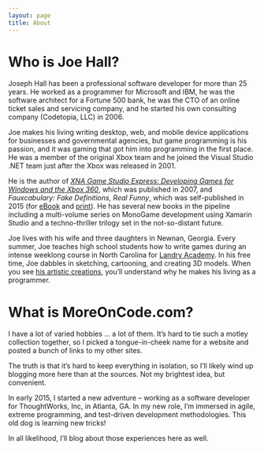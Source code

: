 ```yaml
---
layout: page
title: About
---
```


# Who is Joe Hall?

<div style="float:left; margin-bottom:15px;"><img alt="" src="{{ site.baseurl }}/images/super-joe.png"></div>

Joseph Hall has been a professional software developer for more than 25 years. He worked as a programmer for Microsoft and IBM, he was the software architect for a Fortune 500 bank, he was the CTO of an online ticket sales and servicing company, and he started his own consulting company (Codetopia, LLC) in 2006.

Joe makes his living writing desktop, web, and mobile device applications for businesses and governmental agencies, but game programming is his passion, and it was gaming that got him into programming in the first place. He was a member of the original Xbox team and he joined the Visual Studio .NET team just after the Xbox was released in 2001.

He is the author of *[XNA Game Studio Express: Developing Games for Windows and the Xbox 360](http://amzn.to/1JuxvD8)*, which was published in 2007, and *Fauxcabulary: Fake Definitions, Real Funny*, which was self-published in 2015 (for [eBook](https://leanpub.com/fauxcabulary) and [print](http://www.lulu.com/shop/joseph-hall/fauxcabulary/paperback/product-22179468.html)). He has several new books in the pipeline including a multi-volume series on MonoGame development using Xamarin Studio and a techno-thriller trilogy set in the not-so-distant future.

Joe lives with his wife and three daughters in Newnan, Georgia. Every summer, Joe teaches high school students how to write games during an intense weeklong course in North Carolina for [Landry Academy](http://landryacademy.com/families1/camps/). In his free time, Joe dabbles in sketching, cartooning, and creating 3D models. When you see [his artistic creations](http://groundh0g.deviantart.com/), you’ll understand why he makes his living as a programmer.

# What is MoreOnCode.com?

I have a lot of varied hobbies ... a lot of them. It’s hard to tie such a motley collection together, so I picked a tongue-in-cheek name for a website and posted a bunch of links to my other sites.

The truth is that it’s hard to keep everything in isolation, so I’ll likely wind up blogging more here than at the sources. Not my brightest idea, but convenient.

In early 2015, I started a new adventure – working as a software developer for ThoughtWorks, Inc, in Atlanta, GA. In my new role, I’m immersed in agile, extreme programming, and test-driven development methodologies. This old dog is learning new tricks!

In all likelihood, I’ll blog about those experiences here as well.